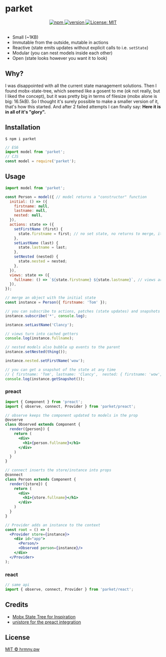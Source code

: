 # parket

<div align="center">
  <a href="https://www.npmjs.org/package/parket">
    <img src="https://img.shields.io/npm/v/parket.svg" alt="npm">
  </a>
  <a href="https://www.npmjs.com/package/parket">
    <img src="https://img.shields.io/npm/dm/parket.svg" alt="version" />
  </a>
  <a href="https://oss.ninja/mit/forsakenharmony">
    <img src="https://img.shields.io/badge/License-MIT-yellow.svg" alt="License: MIT" />
  </a>
</div>

<br>

 * Small (~1KB)
 * Immutable from the outside, mutable in actions
 * Reactive (state emits updates without explicit calls to i.e. `setState`)
 * Modular (you can nest models inside each other)
 * Open (state looks however you want it to look)

## Why?

I was disappointed with all the current state management solutions.
Then I found mobx-state-tree, which seemed like a gosent to me (ok not really, but I liked the concept), but it was pretty big in terms of filesize (mobx alone is big: 16.5kB).
So I thought it's surely possible to make a smaller version of it, that's how this started.
And after 2 failed attempts I can finally say: **Here it is in all of it's "glory".**

## Installation

```
$ npm i parket
```

```js
// ES6
import model from 'parket';
// CJS
const model = require('parket');
```

## Usage

```js
import model from 'parket';

const Person = model({ // model returns a "constructor" function
  initial: () => ({
    firstname: null,
    lastname: null,
    nested: null,
  }),
  actions: state => ({
    setFirstName (first) {
      state.firstname = first; // no set state, no returns to merge, it's reactive™
    },
    setLastName (last) {
      state.lastname = last;
    },
    setNested (nested) {
      state.nested = nested;
    },
  }),
  views: state => ({
    fullname: () => `${state.firstname} ${state.lastname}`, // views are computed properties
  }),
});

// merge an object with the initial state
const instance = Person({ firstname: 'Tom' });

// you can subscribe to actions, patches (state updates) and snapshots (full state after actions)
instance.subscribe('*', console.log);

instance.setLastName('Clancy');

// views turn into cached getters
console.log(instance.fullname);

// nested models also bubble up events to the parent
instance.setNested(thing());

instance.nested.setFirstName('wow');

// you can get a snapshot of the state at any time
// { firstname: 'Tom', lastname: 'Clancy',  nested: { firstname: 'wow', lastname: null, nested: null } }
console.log(instance.getSnapshot());
```

### preact

```jsx
import { Component } from 'preact';
import { observe, connect, Provider } from 'parket/preact';

// observe keeps the component updated to models in the prop
@ovserve
class Observed extends Component {
  render({person}) {
    return (
      <div>
        <h1>{person.fullname}</h1>
      </div>
    )
  }
}

// connect inserts the store/instance into props
@connect
class Person extends Component {
  render({store}) {
    return (
      <div>
        <h1>{store.fullname}</h1>
      </div>
    )
  }
}

// Provider adds an instance to the context
const root = () => (
  <Provider store={instance}>
    <div id="app">
      <Person/>
      <Observed person={instance}/>
    </div>
  </Provider>
);
```

### react

```js
// same api
import { observe, connect, Provider } from 'parket/react';
```

## Credits

* [Mobx State Tree for Inspiration](https://github.com/mobxjs/mobx-state-tree)
* [unistore for the preact integration](https://github.com/developit/unistore/)

## License

[MIT © hrmny.pw](https://oss.ninja/mit/forsakenharmony)
